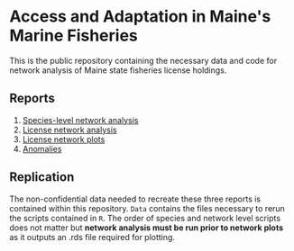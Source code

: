 # Access and Adaptation in Maine's Marine Fisheries

This is the public repository containing the necessary data and code for network analysis of Maine state fisheries license holdings.

## Reports

1.  [Species-level network analysis](https://carlylovas.github.io/mesg-permits/R/species_networks.html)
2.  [License network analysis](https://carlylovas.github.io/mesg-permits/R/license_networks.html)
3.  [License network plots](https://carlylovas.github.io/mesg-permits/R/license_network_plots.html)
4.  [Anomalies](https://carlylovas.github.io/mesg-permits/R/anomalies.html)

## Replication

The non-confidential data needed to recreate these three reports is contained within this repository. `Data` contains the files necessary to rerun the scripts contained in `R`. The order of species and network level scripts does not matter but **network analysis must be run prior to network plots** as it outputs an .rds file required for plotting.
